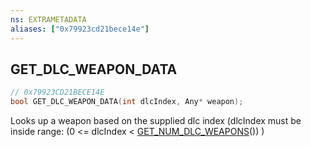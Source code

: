 ```yaml
---
ns: EXTRAMETADATA
aliases: ["0x79923cd21bece14e"]
---
```

## GET_DLC_WEAPON_DATA

```c
// 0x79923CD21BECE14E
bool GET_DLC_WEAPON_DATA(int dlcIndex, Any* weapon);
```

Looks up a weapon based on the supplied dlc index (dlcIndex must be inside range: (0 <= dlcIndex < [GET_NUM_DLC_WEAPONS](#_0xEE47635F352DA367)()) )

